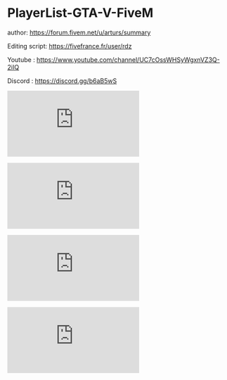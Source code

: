 # PlayerList-GTA-V-FiveM

author: https://forum.fivem.net/u/arturs/summary

Editing script: https://fivefrance.fr/user/rdz

Youtube : https://www.youtube.com/channel/UC7cOssWHSyWgxnVZ3Q-2iIQ

Discord : https://discord.gg/b6aB5wS

![alt tag](https://www.hostingpics.net/viewer.php?id=334708bleu.jpg)

![alt tag](https://www.hostingpics.net/viewer.php?id=522009noir.jpg)

![alt tag](https://www.hostingpics.net/viewer.php?id=882655rouge.jpg)

![alt tag](https://www.hostingpics.net/viewer.php?id=912715bleu2.png)
